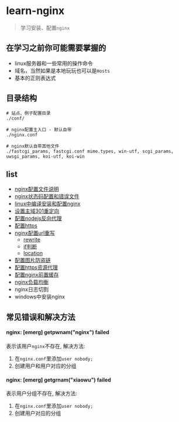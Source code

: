 # learn-nginx

> 学习安装、配置`nginx`

## 在学习之前你可能需要掌握的

* linux服务器和一些常用的操作命令
* 域名，当然如果是本地玩玩也可以是`Hosts`
* 基本的正则表达式

## 目录结构

```
# 站点、例子配置目录
./conf/

# nginx配置主入口 - 默认自带
./nginx.conf

# nginx默认自带其他文件
./fastcgi_params, fastcgi.conf mime.types, win-utf, scgi_params, uwsgi_params, koi-utf, koi-win
```

## list

* [nginx配置文件说明](docs/conf.md)
* [nginx状态码配置和错误文件](docs/status.md)
* [linux中编译安装和配置nginx](https://xuexb.com/html/linuxzhong-bian-yi-an-zhuang-he-pei-zhi-nginx.html)
* [设置主域301重定向](docs/domain.md)
* [配置nodejs反向代理](docs/nodejs-proxy.md)
* [配置https](docs/https.md)
* [nginx配置url重写](docs/url.md)
    * [rewrite](docs/url.md#rewrite)
    * [if判断](docs/url.md#if判断)
    * [location](docs/url.md#location)
* [配置图片防盗链](docs/invalid_referer.md)
* [配置https资源代理](docs/proxy.md)
* [配置nginx前置缓存](docs/cache.md)
* [nginx负载均衡](docs/upstream.md)
* nginx日志切割
* windows中安装nginx

## 常见错误和解决方法

#### nginx: [emerg] getpwnam("nginx") failed

表示该用户`nginx`不存在, 解决方法:

1. 在`nginx.conf`里添加`user nobody;`
2. 创建用户和用户对应的分组


#### nginx: [emerg] getgrnam("xiaowu") failed

表示用户分组不存在, 解决方法:

1. 在`nginx.conf`里添加`user nobody;`
2. 创建用户对应的分组